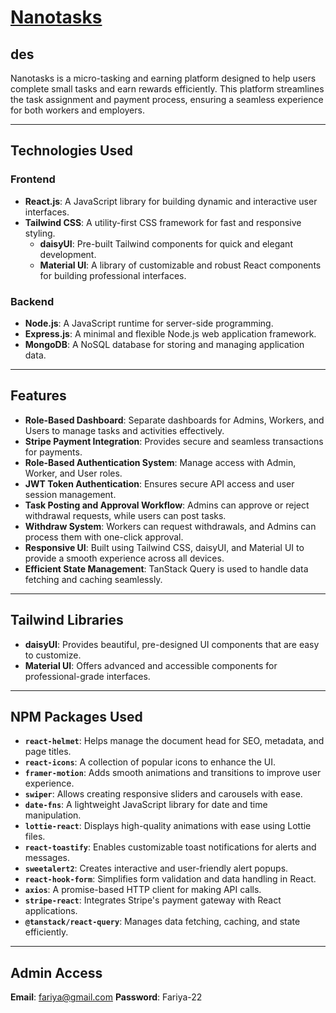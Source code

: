 # [Nanotasks](https://your-live-link.com)

## des
Nanotasks is a micro-tasking and earning platform designed to help users complete small tasks and earn rewards efficiently. This platform streamlines the task assignment and payment process, ensuring a seamless experience for both workers and employers.

---

## Technologies Used

### Frontend
- **React.js**: A JavaScript library for building dynamic and interactive user interfaces.
- **Tailwind CSS**: A utility-first CSS framework for fast and responsive styling.  
  - **daisyUI**: Pre-built Tailwind components for quick and elegant development.
  - **Material UI**: A library of customizable and robust React components for building professional interfaces.

### Backend
- **Node.js**: A JavaScript runtime for server-side programming.
- **Express.js**: A minimal and flexible Node.js web application framework.
- **MongoDB**: A NoSQL database for storing and managing application data.

---

## Features

- **Role-Based Dashboard**: Separate dashboards for Admins, Workers, and Users to manage tasks and activities effectively.
- **Stripe Payment Integration**: Provides secure and seamless transactions for payments.
- **Role-Based Authentication System**: Manage access with Admin, Worker, and User roles.
- **JWT Token Authentication**: Ensures secure API access and user session management.
- **Task Posting and Approval Workflow**: Admins can approve or reject withdrawal requests, while users can post tasks.
- **Withdraw System**: Workers can request withdrawals, and Admins can process them with one-click approval.
- **Responsive UI**: Built using Tailwind CSS, daisyUI, and Material UI to provide a smooth experience across all devices.
- **Efficient State Management**: TanStack Query is used to handle data fetching and caching seamlessly.

---

## Tailwind Libraries

- **daisyUI**: Provides beautiful, pre-designed UI components that are easy to customize.
- **Material UI**: Offers advanced and accessible components for professional-grade interfaces.

---

## NPM Packages Used

- **`react-helmet`**: Helps manage the document head for SEO, metadata, and page titles.
- **`react-icons`**: A collection of popular icons to enhance the UI.
- **`framer-motion`**: Adds smooth animations and transitions to improve user experience.
- **`swiper`**: Allows creating responsive sliders and carousels with ease.
- **`date-fns`**: A lightweight JavaScript library for date and time manipulation.
- **`lottie-react`**: Displays high-quality animations with ease using Lottie files.
- **`react-toastify`**: Enables customizable toast notifications for alerts and messages.
- **`sweetalert2`**: Creates interactive and user-friendly alert popups.
- **`react-hook-form`**: Simplifies form validation and data handling in React.
- **`axios`**: A promise-based HTTP client for making API calls.
- **`stripe-react`**: Integrates Stripe's payment gateway with React applications.
- **`@tanstack/react-query`**: Manages data fetching, caching, and state efficiently.

---


## Admin Access

**Email**: fariya@gmail.com
**Password**: Fariya-22